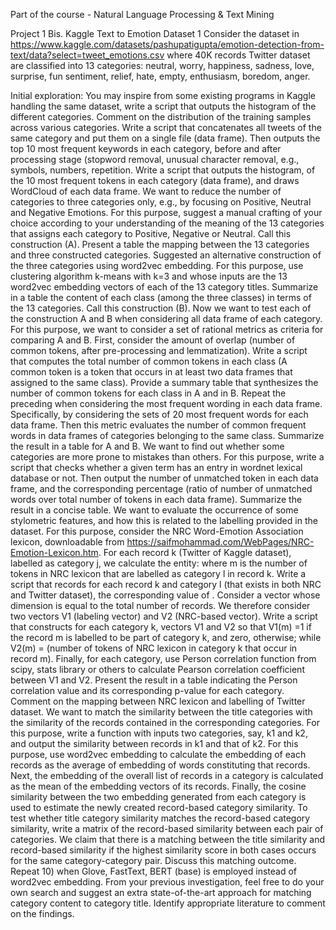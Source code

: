 Part of the course - Natural Language Processing & Text Mining

Project 1 Bis. Kaggle Text to Emotion Dataset 1 Consider the dataset in https://www.kaggle.com/datasets/pashupatigupta/emotion-detection-from-text/data?select=tweet_emotions.csv where 40K records Twitter dataset are classified into 13 categories: neutral, worry, happiness, sadness, love, surprise, fun sentiment, relief, hate, empty, enthusiasm, boredom, anger.

Initial exploration: You may inspire from some existing programs in Kaggle handling the same dataset, write a script that outputs the histogram of the different categories. Comment on the distribution of the training samples across various categories.
Write a script that concatenates all tweets of the same category and put them on a single file (data frame). Then outputs the top 10 most frequent keywords in each category, before and after processing stage (stopword removal, unusual character removal, e.g., symbols, numbers, repetition.
Write a script that outputs the histogram, of the 10 most frequent tokens in each category (data frame), and draws WordCloud of each data frame.
We want to reduce the number of categories to three categories only, e.g., by focusing on Positive, Neutral and Negative Emotions. For this purpose, suggest a manual crafting of your choice according to your understanding of the meaning of the 13 categories that assigns each category to Positive, Negative or Neutral. Call this construction (A). Present a table the mapping between the 13 categories and three constructed categories.
Suggested an alternative construction of the three categories using word2vec embedding. For this purpose, use clustering algorithm k-means with k=3 and whose inputs are the 13 word2vec embedding vectors of each of the 13 category titles. Summarize in a table the content of each class (among the three classes) in terms of the 13 categories. Call this construction (B).
Now we want to test each of the construction A and B when considering all data frame of each category. For this purpose, we want to consider a set of rational metrics as criteria for comparing A and B. First, consider the amount of overlap (number of common tokens, after pre-processing and lemmatization). Write a script that computes the total number of common tokens in each class (A common token is a token that occurs in at least two data frames that assigned to the same class). Provide a summary table that synthesizes the number of common tokens for each class in A and in B.
Repeat the preceding when considering the most frequent wording in each data frame. Specifically, by considering the sets of 20 most frequent words for each data frame. Then this metric evaluates the number of common frequent words in data frames of categories belonging to the same class. Summarize the result in a table for A and B.
We want to find out whether some categories are more prone to mistakes than others. For this purpose, write a script that checks whether a given term has an entry in wordnet lexical database or not. Then output the number of unmatched token in each data frame, and the corresponding percentage (ratio of number of unmatched words over total number of tokens in each data frame). Summarize the result in a concise table.
We want to evaluate the occurrence of some stylometric features, and how this is related to the labelling provided in the dataset. For this purpose, consider the NRC Word-Emotion Association lexicon, downloadable from https://saifmohammad.com/WebPages/NRC-Emotion-Lexicon.htm. For each record k (Twitter of Kaggle dataset), labelled as category j, we calculate the entity: where m is the number of tokens in NRC lexicon that are labelled as category l in record k.
Write a script that records for each record k and category l (that exists in both NRC and Twitter dataset), the corresponding value of . Consider a vector whose dimension is equal to the total number of records. We therefore consider two vectors V1 (labeling vector) and V2 (NRC-based vector). Write a script that constructs for each category k, vectors V1 and V2 so that V1(m) =1 if the record m is labelled to be part of category k, and zero, otherwise; while V2(m) = (number of tokens of NRC lexicon in category k that occur in record m). Finally, for each category, use Person correlation function from scipy, stats library or others to calculate Pearson correlation coefficient between V1 and V2. Present the result in a table indicating the Person correlation value and its corresponding p-value for each category. Comment on the mapping between NRC lexicon and labelling of Twitter dataset.
We want to match the similarity between the title categories with the similarity of the records contained in the corresponding categories. For this purpose, write a function with inputs two categories, say, k1 and k2, and output the similarity between records in k1 and that of k2. For this purpose, use word2vec embedding to calculate the embedding of each records as the average of embedding of words constituting that records. Next, the embedding of the overall list of records in a category is calculated as the mean of the embedding vectors of its records. Finally, the cosine similarity between the two embedding generated from each category is used to estimate the newly created record-based category similarity. To test whether title category similarity matches the record-based category similarity, write a matrix of the record-based similarity between each pair of categories. We claim that there is a matching between the title similarity and record-based similarity if the highest similarity score in both cases occurs for the same category-category pair. Discuss this matching outcome.
Repeat 10) when Glove, FastText, BERT (base) is employed instead of word2vec embedding.
From your previous investigation, feel free to do your own search and suggest an extra state-of-the-art approach for matching category content to category title. Identify appropriate literature to comment on the findings.
